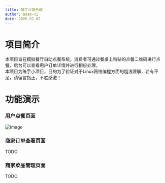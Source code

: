 ```yaml
---
title: 餐厅点餐系统
author: adam-xi
date: 2020-02-02
---
```

# 项目简介
本项目旨在模拟餐厅自助点餐系统，消费者可通过餐桌上粘贴的点餐二维码进行点餐，后台可以查看用户订单详情并进行相应处理。<br />
本项目为练手小项目，目的为了验证对于Linux网络编程方面的粗浅理解，若有不足，请留言指正，不胜感激！

# 功能演示

### 用户点餐页面
![image](https://github.com/Adam-Xi/OrderMealSystem/image/点餐系统项目演示一.gif)

### 商家订单查看页面
TODO

### 商家菜品管理页面
TODO
